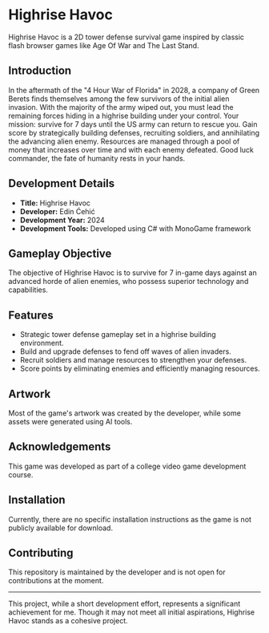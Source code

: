 # Highrise Havoc

Highrise Havoc is a 2D tower defense survival game inspired by classic flash browser games like Age Of War and The Last Stand.

## Introduction

In the aftermath of the "4 Hour War of Florida" in 2028, a company of Green Berets finds themselves among the few survivors of the initial alien invasion. With the majority of the army wiped out, you must lead the remaining forces hiding in a highrise building under your control. Your mission: survive for 7 days until the US army can return to rescue you. Gain score by strategically building defenses, recruiting soldiers, and annihilating the advancing alien enemy. Resources are managed through a pool of money that increases over time and with each enemy defeated. Good luck commander, the fate of humanity rests in your hands.

## Development Details

- **Title:** Highrise Havoc
- **Developer:** Edin Ćehić
- **Development Year:** 2024
- **Development Tools:** Developed using C# with MonoGame framework

## Gameplay Objective

The objective of Highrise Havoc is to survive for 7 in-game days against an advanced horde of alien enemies, who possess superior technology and capabilities.

## Features

- Strategic tower defense gameplay set in a highrise building environment.
- Build and upgrade defenses to fend off waves of alien invaders.
- Recruit soldiers and manage resources to strengthen your defenses.
- Score points by eliminating enemies and efficiently managing resources.

## Artwork

Most of the game's artwork was created by the developer, while some assets were generated using AI tools.

## Acknowledgements

This game was developed as part of a college video game development course.

## Installation

Currently, there are no specific installation instructions as the game is not publicly available for download.

## Contributing

This repository is maintained by the developer and is not open for contributions at the moment.

---

This project, while a short development effort, represents a significant achievement for me. Though it may not meet all initial aspirations, Highrise Havoc stands as a cohesive project.
